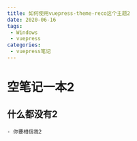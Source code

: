 ```yaml
---
title: 如何使用vuepress-theme-reco这个主题2
date: 2020-06-16
tags:
 - Windows
 - vuepress
categories:
 - vuepress笔记
---
```



# 空笔记一本2

## 什么都没有2
	- 你要相信我2